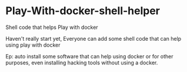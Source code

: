 # Play-With-docker-shell-helper
Shell code that helps Play with docker  

Haven't really start yet, Everyone can add some shell code that can help using play with docker  

Ep: auto install some software that can help using docker or for other purposes, even installing hacking tools without using a docker.




